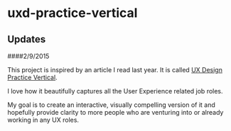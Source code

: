 # uxd-practice-vertical

## Updates


####2/9/2015 

This project is inspired by an article I read last year. It is called [UX Design Practice Vertical](http://www.uxmatters.com/mt/archives/2014/08/ux-design-practice-verticals.php). 

I love how it beautifully captures all the User Experience related job roles. 

My goal is to create an interactive, visually compelling version of it and hopefully provide clarity to more people who are venturing into or already working in any UX roles. 